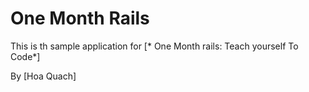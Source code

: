 # One Month Rails
This is th sample application for
[* One Month rails: Teach yourself To Code*] 

By [Hoa Quach]